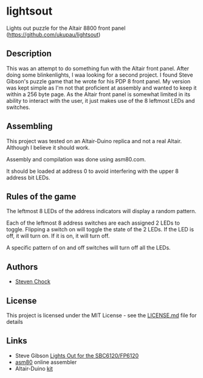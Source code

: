 # lightsout
Lights out puzzle for the Altair 8800 front panel
(https://github.com/ukupau/lightsout)

## Description
This was an attempt to do something fun with the Altair front panel.
After doing some blinkenlights, I waa looking for a second project.
I found Steve Gibson's puzzle game that he wrote for his PDP 8 front panel.
My version was kept simple as I'm not that proficient at assembly and wanted to keep it within a 256 byte page.
As the Altair front panel is somewhat limited in its ability to interact with the user, it just makes use of the 8 leftmost
LEDs and switches.

## Assembling
This project was tested on an Altair-Duino replica and not a real Altair.
Although I believe it should work.

Assembly and compilation was done using asm80.com. 

It should be loaded at address 0 to avoid interfering with the upper 8 address bit LEDs.

## Rules of the game
The leftmost 8 LEDs of the address indicators will display a random pattern.

Each of the leftmost 8 address switches are each assigned 2 LEDs to toggle. 
Flipping a switch on will toggle the state of the 2 LEDs. 
If the LED is off, it will turn on. If it is on, it will turn off.

A specific pattern of on and off switches will turn off all the LEDs.

## Authors

* [Steven Chock](https://github.com/ukupau)

## License

This project is licensed under the MIT License - see the [LICENSE.md](LICENSE.md) file for details

## Links

* Steve Gibson [Lights Out for the SBC6120/FP6120](https://www.grc.com/pdp-8/lightsout-sbc.htm)
* [asm80](https://www.asm80.com/) online assembler
* Altair-Duino [kit](https://www.altairduino.com/)